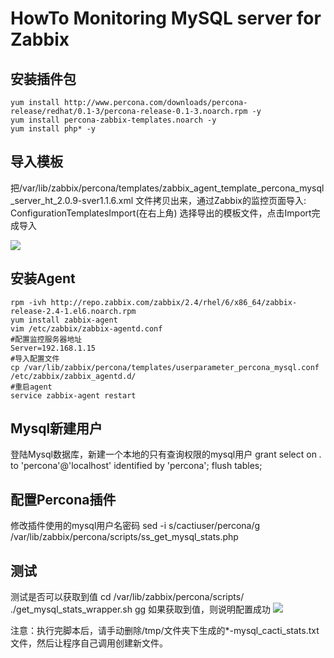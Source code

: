 # HowTo Monitoring MySQL server for Zabbix


## 安装插件包
```
yum install http://www.percona.com/downloads/percona-release/redhat/0.1-3/percona-release-0.1-3.noarch.rpm -y
yum install percona-zabbix-templates.noarch -y
yum install php* -y
```

## 导入模板

把/var/lib/zabbix/percona/templates/zabbix_agent_template_percona_mysql_server_ht_2.0.9-sver1.1.6.xml 文件拷贝出来，通过Zabbix的监控页面导入:
ConfigurationTemplatesImport(在右上角)
选择导出的模板文件，点击Import完成导入

![](http://samzong.oss-cn-shenzhen.aliyuncs.com/2016/05/zabbix-mysql01.png)

## 安装Agent
```
rpm -ivh http://repo.zabbix.com/zabbix/2.4/rhel/6/x86_64/zabbix-release-2.4-1.el6.noarch.rpm
yum install zabbix-agent
vim /etc/zabbix/zabbix-agentd.conf
#配置监控服务器地址
Server=192.168.1.15
#导入配置文件
cp /var/lib/zabbix/percona/templates/userparameter_percona_mysql.conf /etc/zabbix/zabbix_agentd.d/
#重启agent
service zabbix-agent restart

```

## Mysql新建用户

登陆Mysql数据库，新建一个本地的只有查询权限的mysql用户
grant select on *.* to 'percona'@'localhost' identified by 'percona';
flush tables;


## 配置Percona插件
修改插件使用的mysql用户名密码
sed -i s/cactiuser/percona/g /var/lib/zabbix/percona/scripts/ss_get_mysql_stats.php


## 测试
测试是否可以获取到值
cd /var/lib/zabbix/percona/scripts/
./get_mysql_stats_wrapper.sh gg
如果获取到值，则说明配置成功
![](http://samzong.oss-cn-shenzhen.aliyuncs.com/2016/05/zabbix-mysql02.png)

注意：执行完脚本后，请手动删除/tmp/文件夹下生成的*-mysql_cacti_stats.txt文件，然后让程序自己调用创建新文件。

